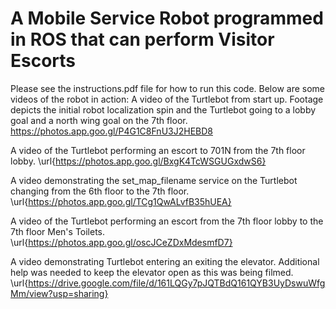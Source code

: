 # A Mobile Service Robot programmed in ROS that can perform Visitor Escorts

Please see the instructions.pdf file for how to run this code. Below are some videos of the robot in action:
A video of the Turtlebot from start up. Footage depicts the initial robot localization spin and the Turtlebot going to a lobby goal and a north wing goal on the 7th floor. 
https://photos.app.goo.gl/P4G1C8FnU3J2HEBD8

A video of the Turtlebot performing an escort to 701N from the 7th floor lobby.
\url{https://photos.app.goo.gl/BxgK4TcWSGUGxdwS6}

A video demonstrating the set\_map\_filename service on the Turtlebot changing from the 6th floor to the 7th floor. 
\url{https://photos.app.goo.gl/TCg1QwALvfB35hUEA}

A video of the Turtlebot performing an escort from the 7th floor lobby to the 7th floor Men's Toilets.
\url{https://photos.app.goo.gl/oscJCeZDxMdesmfD7} 

A video demonstrating Turtlebot entering an exiting the elevator. Additional help was needed to keep the elevator open as this was being filmed.
\url{https://drive.google.com/file/d/161LQGy7pJQTBdQ161QYB3UyDswuWfgMm/view?usp=sharing}
